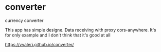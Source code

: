 # converter

currency converter

This app has simple designe. 
Data receiving with proxy cors-anywhere. It's for only example and I don't think that it's good at all

https://vvaleri.github.io/converter/
